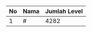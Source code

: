 | No | Nama            | Jumlah Level |
|----|-----------------|--------------|
| 1  | #    |    4282        |
